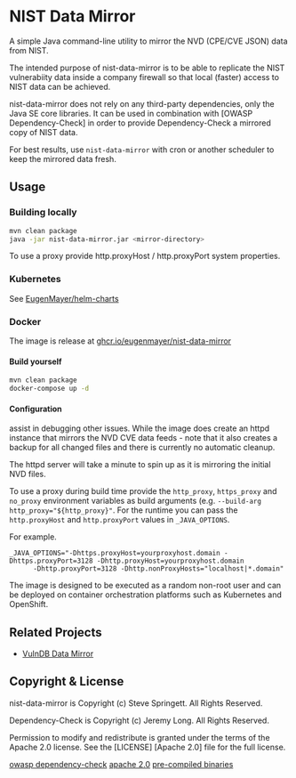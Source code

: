 # NIST Data Mirror

A simple Java command-line utility to mirror the NVD (CPE/CVE JSON) data from NIST.

The intended purpose of nist-data-mirror is to be able to replicate the NIST vulnerabiity data
inside a company firewall so that local (faster) access to NIST data can be achieved.

nist-data-mirror does not rely on any third-party dependencies, only the Java SE core libraries.
It can be used in combination with [OWASP Dependency-Check] in order to provide Dependency-Check
a mirrored copy of NIST data.

For best results, use `nist-data-mirror` with cron or another scheduler to keep the mirrored data fresh.

## Usage

### Building locally

```sh
mvn clean package
java -jar nist-data-mirror.jar <mirror-directory>
```

To use a proxy provide http.proxyHost / http.proxyPort system properties.

### Kubernetes

See [EugenMayer/helm-charts](https://github.com/EugenMayer/helm-charts)

### Docker

The image is release at [ghcr.io/eugenmayer/nist-data-mirror](https://github.com/EugenMayer/nist-data-mirror/pkgs/container/nist-data-mirror)

#### Build yourself

```sh
mvn clean package
docker-compose up -d
```

#### Configuration
assist in debugging other issues. While the image does create an httpd instance
that mirrors the NVD CVE data feeds - note that it also creates a backup for all
changed files and there is currently no automatic cleanup.

The httpd server will take a minute to spin up as it is mirroring the initial NVD files.

To use a proxy during build time provide the `http_proxy`, `https_proxy` and `no_proxy`
environment variables as build arguments (e.g. `--build-arg http_proxy="${http_proxy}"`.
For the runtime you can pass the `http.proxyHost` and `http.proxyPort` values in `_JAVA_OPTIONS`.

For example.

```
_JAVA_OPTIONS="-Dhttps.proxyHost=yourproxyhost.domain -Dhttps.proxyPort=3128 -Dhttp.proxyHost=yourproxyhost.domain
      -Dhttp.proxyPort=3128 -Dhttp.nonProxyHosts="localhost|*.domain"
```

The image is designed to be executed as a random non-root user and can be deployed on
container orchestration platforms such as Kubernetes and OpenShift.

## Related Projects

- [VulnDB Data Mirror](https://github.com/stevespringett/vulndb-data-mirror)

## Copyright & License

nist-data-mirror is Copyright (c) Steve Springett. All Rights Reserved.

Dependency-Check is Copyright (c) Jeremy Long. All Rights Reserved.

Permission to modify and redistribute is granted under the terms of the Apache 2.0 license. See the [LICENSE] [Apache 2.0] file for the full license.

[owasp dependency-check](https://www.owasp.org/index.php/OWASP_Dependency_Check)
[apache 2.0](https://github.com/stevespringett/nist-data-mirror/blob/master/LICENSE)
[pre-compiled binaries](https://github.com/stevespringett/nist-data-mirror/releases)
